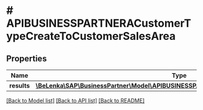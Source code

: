 # # APIBUSINESSPARTNERACustomerTypeCreateToCustomerSalesArea

## Properties

Name | Type | Description | Notes
------------ | ------------- | ------------- | -------------
**results** | [**\BeLenka\SAP\BusinessPartner\Model\APIBUSINESSPARTNERACustomerSalesAreaTypeCreate[]**](APIBUSINESSPARTNERACustomerSalesAreaTypeCreate.md) |  | [optional]

[[Back to Model list]](../../README.md#models) [[Back to API list]](../../README.md#endpoints) [[Back to README]](../../README.md)

